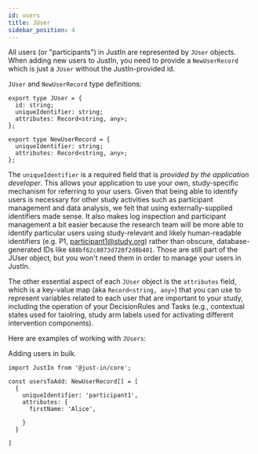 ```yaml
---
id: users
title: JUser
sidebar_position: 4
---
```


All users (or "participants") in JustIn are represented by `JUser` objects. When adding new users to JustIn, you need to provide a `NewUserRecord` which is just a `JUser` without the JustIn-provided id.

`JUser` and `NewUserRecord` type definitions:
```
export type JUser = {
  id: string;
  uniqueIdentifier: string;
  attributes: Record<string, any>;
};

export type NewUserRecord = {
  uniqueIdentifier: string;
  attributes: Record<string, any>;
};

```

The `uniqueIdentifier` is a required field that is *provided by the application developer*. This allows your application to use your own, study-specific mechanism for referring to your users. Given that being able to identify users is necessary for other study activities such as participant management and data analysis, we felt that using externally-supplied identifiers made sense. It also makes log inspection and participant management a bit easier because the research team will be more able to identify particular users using study-relevant and likely human-readable identifiers (e.g. P1, participant1@study.org) rather than obscure, database-generated IDs like `688bf62c8873d720f2d8b401`. Those are still part of the JUser object, but you won't need them in order to manage your users in JustIn.

The other essential aspect of each `JUser` object is the `attributes` field, which is a key-value map (aka `Record<string, any>`) that you can use to represent variables related to each user that are important to your study, including the operation of your DecisionRules and Tasks (e.g., contextual states used for taiolring, study arm labels used for activating different intervention components).

Here are examples of working with `JUsers`:

Adding users in bulk. 

```
import JustIn from '@just-in/core';

const usersToAdd: NewUserRecord[] = [
  {
    uniqueIdentifier: 'participant1',
    attributes: {
      firstName: 'Alice',
      
    }
  }

]